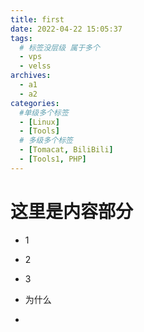 ```yaml
---
title: first
date: 2022-04-22 15:05:37
tags: 
  # 标签没层级 属于多个
  - vps
  - velss
archives:
  - a1
  - a2
categories:
  #单级多个标签
  - [Linux]
  - [Tools]
  # 多级多个标签
  - [Tomacat, BiliBili]
  - [Tools1, PHP]
---
```


# 这里是内容部分

- 1

- 2

- 3

- 为什么

- 
